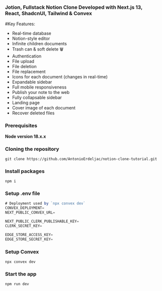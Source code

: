 ### Jotion, Fullstack Notion Clone Developed with Next.js 13, React, ShadcnUI, Tailwind & Convex

#Key Features:

- Real-time database   
- Notion-style editor 
- Infinite children documents 
- Trash can & soft delete 🗑
- Authentication 
- File upload
- File deletion
- File replacement
- Icons for each document (changes in real-time) 
- Expandable sidebar 
- Full mobile responsiveness 
- Publish your note to the web 
- Fully collapsable sidebar 
- Landing page 
- Cover image of each document 
- Recover deleted files 

### Prerequisites

**Node version 18.x.x**

### Cloning the repository

```shell
git clone https://github.com/AntonioErdeljac/notion-clone-tutorial.git
```

### Install packages

```shell
npm i
```

### Setup .env file


```js
# Deployment used by `npx convex dev`
CONVEX_DEPLOYMENT=
NEXT_PUBLIC_CONVEX_URL=

NEXT_PUBLIC_CLERK_PUBLISHABLE_KEY=
CLERK_SECRET_KEY=

EDGE_STORE_ACCESS_KEY=
EDGE_STORE_SECRET_KEY=
```

### Setup Convex

```shell
npx convex dev

```

### Start the app

```shell
npm run dev
